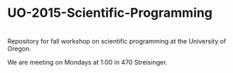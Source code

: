 #
# UO-2015-Scientific-Programming
#
Repository for fall workshop on scientific programming at the University of Oregon.

We are meeting on Mondays at 1:00 in 470 Streisinger.
